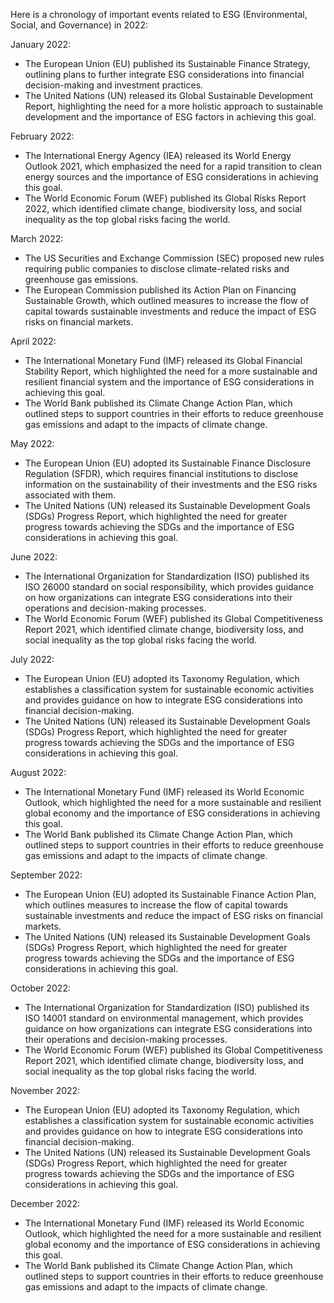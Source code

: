 Here is a chronology of important events related to ESG (Environmental, Social, and Governance) in 2022:

January 2022:
- The European Union (EU) published its Sustainable Finance Strategy, outlining plans to further integrate ESG considerations into financial decision-making and investment practices.
- The United Nations (UN) released its Global Sustainable Development Report, highlighting the need for a more holistic approach to sustainable development and the importance of ESG factors in achieving this goal.

February 2022:
- The International Energy Agency (IEA) released its World Energy Outlook 2021, which emphasized the need for a rapid transition to clean energy sources and the importance of ESG considerations in achieving this goal.
- The World Economic Forum (WEF) published its Global Risks Report 2022, which identified climate change, biodiversity loss, and social inequality as the top global risks facing the world.

March 2022:
- The US Securities and Exchange Commission (SEC) proposed new rules requiring public companies to disclose climate-related risks and greenhouse gas emissions.
- The European Commission published its Action Plan on Financing Sustainable Growth, which outlined measures to increase the flow of capital towards sustainable investments and reduce the impact of ESG risks on financial markets.

April 2022:
- The International Monetary Fund (IMF) released its Global Financial Stability Report, which highlighted the need for a more sustainable and resilient financial system and the importance of ESG considerations in achieving this goal.
- The World Bank published its Climate Change Action Plan, which outlined steps to support countries in their efforts to reduce greenhouse gas emissions and adapt to the impacts of climate change.

May 2022:
- The European Union (EU) adopted its Sustainable Finance Disclosure Regulation (SFDR), which requires financial institutions to disclose information on the sustainability of their investments and the ESG risks associated with them.
- The United Nations (UN) released its Sustainable Development Goals (SDGs) Progress Report, which highlighted the need for greater progress towards achieving the SDGs and the importance of ESG considerations in achieving this goal.

June 2022:
- The International Organization for Standardization (ISO) published its ISO 26000 standard on social responsibility, which provides guidance on how organizations can integrate ESG considerations into their operations and decision-making processes.
- The World Economic Forum (WEF) published its Global Competitiveness Report 2021, which identified climate change, biodiversity loss, and social inequality as the top global risks facing the world.

July 2022:
- The European Union (EU) adopted its Taxonomy Regulation, which establishes a classification system for sustainable economic activities and provides guidance on how to integrate ESG considerations into financial decision-making.
- The United Nations (UN) released its Sustainable Development Goals (SDGs) Progress Report, which highlighted the need for greater progress towards achieving the SDGs and the importance of ESG considerations in achieving this goal.

August 2022:
- The International Monetary Fund (IMF) released its World Economic Outlook, which highlighted the need for a more sustainable and resilient global economy and the importance of ESG considerations in achieving this goal.
- The World Bank published its Climate Change Action Plan, which outlined steps to support countries in their efforts to reduce greenhouse gas emissions and adapt to the impacts of climate change.

September 2022:
- The European Union (EU) adopted its Sustainable Finance Action Plan, which outlines measures to increase the flow of capital towards sustainable investments and reduce the impact of ESG risks on financial markets.
- The United Nations (UN) released its Sustainable Development Goals (SDGs) Progress Report, which highlighted the need for greater progress towards achieving the SDGs and the importance of ESG considerations in achieving this goal.

October 2022:
- The International Organization for Standardization (ISO) published its ISO 14001 standard on environmental management, which provides guidance on how organizations can integrate ESG considerations into their operations and decision-making processes.
- The World Economic Forum (WEF) published its Global Competitiveness Report 2021, which identified climate change, biodiversity loss, and social inequality as the top global risks facing the world.

November 2022:
- The European Union (EU) adopted its Taxonomy Regulation, which establishes a classification system for sustainable economic activities and provides guidance on how to integrate ESG considerations into financial decision-making.
- The United Nations (UN) released its Sustainable Development Goals (SDGs) Progress Report, which highlighted the need for greater progress towards achieving the SDGs and the importance of ESG considerations in achieving this goal.

December 2022:
- The International Monetary Fund (IMF) released its World Economic Outlook, which highlighted the need for a more sustainable and resilient global economy and the importance of ESG considerations in achieving this goal.
- The World Bank published its Climate Change Action Plan, which outlined steps to support countries in their efforts to reduce greenhouse gas emissions and adapt to the impacts of climate change.
